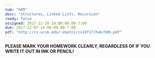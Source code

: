 ```yaml
---
num: "h09"
desc: "Structures, Linked Lists, Recursion"
ready: false
assigned: 2017-11-28 14:00:00.00-7:00
due: 2017-12-07 14:00:00.00-7:00
pdf: "http://cs.ucsb.edu/~zmatni/cs16f17/hwk/h09.pdf"
---
```

<b>PLEASE MARK YOUR HOMEWORK CLEARLY, REGARDLESS OF IF YOU WRITE IT OUT IN INK OR PENCIL!</b>

<div markdown="1">

</div>
